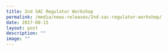 ```yaml
---
title: 2nd SAC Regulator Workshop
permalink: /media/news-releases/2nd-sac-regulator-workshop/
date: 2017-08-15
layout: post
description: ""
image: ""
---
```

